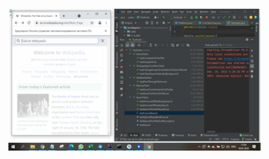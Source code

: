 [![Watch the video](https://github.com/nmochalova/JavaAppium/blob/master/video/web_monbile_screen.png)](https://www.youtube.com/watch?v=rSflgA1Uolg)
